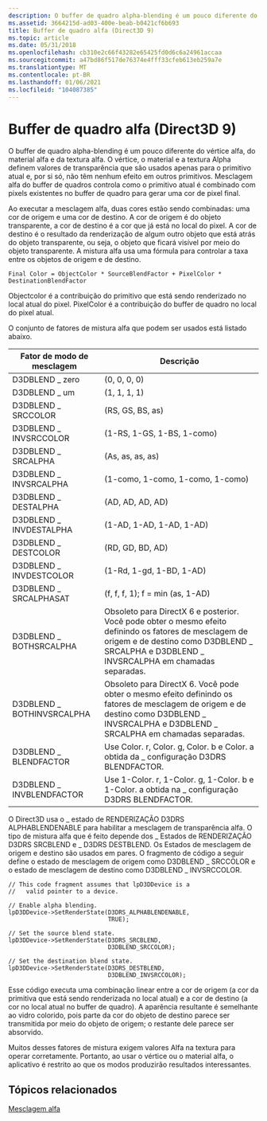 ```yaml
---
description: O buffer de quadro alpha-blending é um pouco diferente do vértice alfa, do material alfa e da textura alfa.
ms.assetid: 3664215d-ad03-400e-beab-b0421cf6b693
title: Buffer de quadro alfa (Direct3D 9)
ms.topic: article
ms.date: 05/31/2018
ms.openlocfilehash: cb310e2c66f43282e65425fd0d6c6a24961accaa
ms.sourcegitcommit: a47bd86f517de76374e4fff33cfeb613eb259a7e
ms.translationtype: MT
ms.contentlocale: pt-BR
ms.lasthandoff: 01/06/2021
ms.locfileid: "104087385"
---
```

# <a name="frame-buffer-alpha-direct3d-9"></a>Buffer de quadro alfa (Direct3D 9)

O buffer de quadro alpha-blending é um pouco diferente do vértice alfa, do material alfa e da textura alfa. O vértice, o material e a textura Alpha definem valores de transparência que são usados apenas para o primitivo atual e, por si só, não têm nenhum efeito em outros primitivos. Mesclagem alfa do buffer de quadros controla como o primitivo atual é combinado com pixels existentes no buffer de quadro para gerar uma cor de pixel final.

Ao executar a mesclagem alfa, duas cores estão sendo combinadas: uma cor de origem e uma cor de destino. A cor de origem é do objeto transparente, a cor de destino é a cor que já está no local do pixel. A cor de destino é o resultado da renderização de algum outro objeto que está atrás do objeto transparente, ou seja, o objeto que ficará visível por meio do objeto transparente. A mistura alfa usa uma fórmula para controlar a taxa entre os objetos de origem e de destino.


```
Final Color = ObjectColor * SourceBlendFactor + PixelColor * DestinationBlendFactor 
```



Objectcolor é a contribuição do primitivo que está sendo renderizado no local atual do pixel. PixelColor é a contribuição do buffer de quadro no local do pixel atual.

O conjunto de fatores de mistura alfa que podem ser usados está listado abaixo.



| Fator de modo de mesclagem         | Descrição                                                                                                                                                                              |
|---------------------------|------------------------------------------------------------------------------------------------------------------------------------------------------------------------------------------|
| D3DBLEND \_ zero            | (0, 0, 0, 0)                                                                                                                                                                             |
| D3DBLEND \_ um             | (1, 1, 1, 1)                                                                                                                                                                             |
| D3DBLEND \_ SRCCOLOR        | (RS, GS, BS, as)                                                                                                                                                                         |
| D3DBLEND \_ INVSRCCOLOR     | (1-RS, 1-GS, 1-BS, 1-como)                                                                                                                                                                 |
| D3DBLEND \_ SRCALPHA        | (As, as, as, as)                                                                                                                                                                         |
| D3DBLEND \_ INVSRCALPHA     | (1-como, 1-como, 1-como, 1-como)                                                                                                                                                                 |
| D3DBLEND \_ DESTALPHA       | (AD, AD, AD, AD)                                                                                                                                                                         |
| D3DBLEND \_ INVDESTALPHA    | (1-AD, 1-AD, 1-AD, 1-AD)                                                                                                                                                                 |
| D3DBLEND \_ DESTCOLOR       | (RD, GD, BD, AD)                                                                                                                                                                         |
| D3DBLEND \_ INVDESTCOLOR    | (1-Rd, 1-gd, 1-BD, 1-AD)                                                                                                                                                                 |
| D3DBLEND \_ SRCALPHASAT     | (f, f, f, 1); f = min (as, 1-AD)                                                                                                                                                          |
| D3DBLEND \_ BOTHSRCALPHA    | Obsoleto para DirectX 6 e posterior. Você pode obter o mesmo efeito definindo os fatores de mesclagem de origem e de destino como D3DBLEND \_ SRCALPHA e D3DBLEND \_ INVSRCALPHA em chamadas separadas. |
| D3DBLEND \_ BOTHINVSRCALPHA | Obsoleto para DirectX 6. Você pode obter o mesmo efeito definindo os fatores de mesclagem de origem e de destino como D3DBLEND \_ INVSRCALPHA e D3DBLEND \_ SRCALPHA em chamadas separadas.           |
| D3DBLEND \_ BLENDFACTOR     | Use Color. r, Color. g, Color. b e Color. a obtida da \_ configuração D3DRS BLENDFACTOR.                                                                                                 |
| D3DBLEND \_ INVBLENDFACTOR  | Use 1-Color. r, 1-Color. g, 1-Color. b e 1-Color. a obtida na \_ configuração D3DRS BLENDFACTOR.                                                                                         |



 

O Direct3D usa o \_ estado de RENDERIZAÇÃO D3DRS ALPHABLENDENABLE para habilitar a mesclagem de transparência alfa. O tipo de mistura alfa que é feito depende dos \_ Estados de RENDERIZAÇÃO D3DRS SRCBLEND e \_ D3DRS DESTBLEND. Os Estados de mesclagem de origem e destino são usados em pares. O fragmento de código a seguir define o estado de mesclagem de origem como D3DBLEND \_ SRCCOLOR e o estado de mesclagem de destino como D3DBLEND \_ INVSRCCOLOR.


```
// This code fragment assumes that lpD3DDevice is a 
//   valid pointer to a device.

// Enable alpha blending.
lpD3DDevice->SetRenderState(D3DRS_ALPHABLENDENABLE, 
                            TRUE);

// Set the source blend state.
lpD3DDevice->SetRenderState(D3DRS_SRCBLEND, 
                            D3DBLEND_SRCCOLOR);

// Set the destination blend state.
lpD3DDevice->SetRenderState(D3DRS_DESTBLEND, 
                            D3DBLEND_INVSRCCOLOR);
```



Esse código executa uma combinação linear entre a cor de origem (a cor da primitiva que está sendo renderizada no local atual) e a cor de destino (a cor no local atual no buffer de quadro). A aparência resultante é semelhante ao vidro colorido, pois parte da cor do objeto de destino parece ser transmitida por meio do objeto de origem; o restante dele parece ser absorvido.

Muitos desses fatores de mistura exigem valores Alfa na textura para operar corretamente. Portanto, ao usar o vértice ou o material alfa, o aplicativo é restrito ao que os modos produzirão resultados interessantes.

## <a name="related-topics"></a>Tópicos relacionados

<dl> <dt>

[Mesclagem alfa](alpha-blending.md)
</dt> </dl>

 

 



